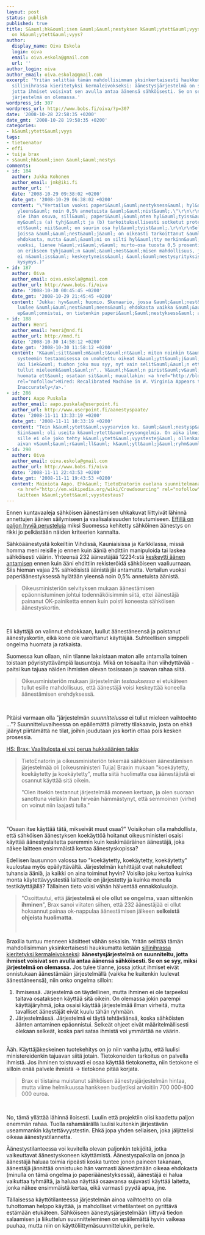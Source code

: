 ```yaml
---
layout: post
status: publish
published: true
title: S&auml;hk&ouml;isen &auml;&auml;nestyksen k&auml;ytett&auml;vyys... mik&auml;
  on k&auml;ytett&auml;vyys?
author:
  display_name: Oiva Eskola
  login: oiva
  email: oiva.eskola@gmail.com
  url: ''
author_login: oiva
author_email: oiva.eskola@gmail.com
excerpt: 'Yritän selittää tämän mahdollisimman yksinkertaisesti haukkumatta ketään
  sillinihrassa kieritetyksi kermaleivokseksi: äänestysjärjestelmä on suunniteltu,
  jotta ihmiset voisivat sen avulla antaa äänensä sähköisesti. Se on se syy, miksi
  järjestelmä on olemassa.'
wordpress_id: 307
wordpress_url: http://www.bobs.fi/oiva/?p=307
date: '2008-10-28 22:58:35 +0200'
date_gmt: '2008-10-28 19:58:35 +0200'
categories:
- k&auml;ytett&auml;vyys
tags:
- tietoenator
- effi
- tuija brax
- s&auml;hk&ouml;inen &auml;&auml;nestys
comments:
- id: 184
  author: Jukka Kohonen
  author_email: jmk@iki.fi
  author_url: ''
  date: '2008-10-29 09:38:02 +0200'
  date_gmt: '2008-10-29 06:38:02 +0200'
  content: "\"Vertailun vuoksi paperi&auml;&auml;nestyksess&auml; hyl&auml;t&auml;&auml;n
    yleens&auml; noin 0,5% annetuista &auml;&auml;nist&auml;.\"\r\n\r\nVertailu ei
    ole ihan osuva, sill&auml; paperi&auml;&auml;nten hyl&auml;tyiss&auml; on mukana
    my&ouml;s (a) tyhj&auml;t ja (b) tarkoituksellisesti sotketut protestiliput. Luulisin,
    ett&auml; niit&auml; on suurin osa hyl&auml;tyist&auml;.\r\n\r\nSellaisia paperilippuja,
    joissa &auml;&auml;nest&auml;j&auml; on oikeasti tarkoittanut &auml;&auml;nest&auml;&auml;
    ehdokasta, mutta &auml;&auml;ni on silti hyl&auml;tty merkinn&auml;n ep&auml;selvyyden
    vuoksi, lienee h&auml;vi&auml;v&auml; murto-osa tuosta 0,5 prosentista.\r\n\r\n(S&auml;hk&ouml;&auml;&auml;nestyksess&auml;
    on erikseen tyhj&auml;n &auml;&auml;nest&auml;misen mahdollisuus, joten siit&auml;
    ei n&auml;iss&auml; keskeytyneiss&auml; &auml;&auml;nestysyrityksiss&auml; ole
    kysymys.)"
- id: 187
  author: Oiva
  author_email: oiva.eskola@gmail.com
  author_url: http://www.bobs.fi/oiva
  date: '2008-10-30 00:45:45 +0200'
  date_gmt: '2008-10-29 21:45:45 +0200'
  content: 'Jukka: hyv&auml; huomio. Skenaario, jossa &auml;&auml;nest&auml;j&auml;
    luulee &auml;&auml;nest&auml;neens&auml; ehdokasta vaikka &auml;&auml;nen antaminen
    ep&auml;onnistui, on tietenkin paperi&auml;&auml;nestyksess&auml; aika harvinainen.'
- id: 188
  author: Henri
  author_email: henri@mnd.fi
  author_url: http://mnd.fi
  date: '2008-10-30 14:58:12 +0200'
  date_gmt: '2008-10-30 11:58:12 +0200'
  content: 'K&auml;sitt&auml;m&auml;t&ouml;nt&auml; miten noinkin t&auml;rke&auml;n
    systeemin testaamisessa on unohdettu oikeat k&auml;ytt&auml;j&auml;t kokonaan.
    Vai liek&ouml; tuohon joku muu syy, nyt vain selit&auml;&auml;n ett&auml; "ei
    tullut mieleenk&auml;&auml;n".. V&auml;h&auml;n pirist&auml;v&auml;&auml; on sent&auml;&auml;n
    huomata ett&auml; osataan sit&auml; muuallakin: <a href="http://blog.wired.com/27bstroke6/2008/10/video-recalibra.html"
    rel="nofollow">Wired: Recalibrated Machine in W. Virginia Appears to Record Vote
    Inaccurately</a>.'
- id: 286
  author: Aapo Puskala
  author_email: aapo.puskala@userpoint.fi
  author_url: http://www.userpoint.fi/aanestyspaate/
  date: '2008-11-11 13:33:19 +0200'
  date_gmt: '2008-11-11 10:33:19 +0200'
  content: "Tein k&auml;ytett&auml;vyysarvion ko. &auml;&auml;nestysp&auml;&auml;tteelle.
    Siin&auml; oli useita k&auml;ytett&auml;vyysongelmia. On aika ilmeist&auml;, ett&auml;
    sille ei ole joko tehty k&auml;ytett&auml;vyystestej&auml; ollenkaan, tai v&auml;hint&auml;&auml;nkin
    aivan v&auml;&auml;r&auml;ll&auml; k&auml;ytt&auml;j&auml;ryhm&auml;ll&auml;.\r\n\r\nhttp://www.userpoint.fi/aanestyspaate/"
- id: 290
  author: Oiva
  author_email: oiva.eskola@gmail.com
  author_url: http://www.bobs.fi/oiva
  date: '2008-11-11 22:43:53 +0200'
  date_gmt: '2008-11-11 19:43:53 +0200'
  content: Mainiota Aapo. Ehk&auml; TietoEnatorin ovelana suunnitelmana oli alunperinkin
    <a href="http://en.wikipedia.org/wiki/Crowdsourcing" rel="nofollow">crowdsourcata</a>
    laitteen k&auml;ytett&auml;vyystestaus?
---
```

<p>Ennen kuntavaaleja s&auml;hk&ouml;isen &auml;&auml;nest&auml;misen uhkakuvat liittyiv&auml;t l&auml;hinn&auml; annettujen &auml;&auml;nien s&auml;ilymiseen ja vaalisalaisuuden toteutumiseen. <a title="EFFI - S&auml;hk&ouml;&auml;&auml;nestys-FAQ" href="http://www.effi.org/sahkoaanestys-faq.html">Effill&auml; on paljon hyvi&auml; perusteluja</a> miksi Suomessa kehitetty s&auml;hk&ouml;inen &auml;&auml;nestys on rikki jo pelk&auml;st&auml;&auml;n n&auml;iden kriteerien kannalta.</p>
<p>S&auml;hk&ouml;&auml;&auml;nestyst&auml; kokeiltiin Vihdiss&auml;, Kauniaisissa ja Karkkilassa, miss&auml; homma meni reisille jo ennen kuin &auml;&auml;ni&auml; ehdittiin manipuloida tai laskea s&auml;hk&ouml;isesti v&auml;&auml;rin. Yhteens&auml; 232 &auml;&auml;nest&auml;j&auml;&auml; 12234:st&auml; <a title="HS: Yli 200 s&auml;hk&ouml;ist&auml; &auml;&auml;nt&auml; hukkaan" href="http://www.hs.fi/politiikka/artikkeli/Yli+200+s%C3%A4hk%C3%B6ist%C3%A4+%C3%A4%C3%A4nt%C3%A4+hukkaan/1135240610727">keskeytti &auml;&auml;nen antamisen</a> ennen kuin &auml;&auml;ni ehdittiin rekister&ouml;id&auml; s&auml;hk&ouml;iseen vaaliuurnaan. Siis hieman vajaa 2% s&auml;hk&ouml;isist&auml; &auml;&auml;nist&auml; j&auml;i antamatta. Vertailun vuoksi paperi&auml;&auml;nestyksess&auml; hyl&auml;t&auml;&auml;n yleens&auml; noin 0,5% annetuista &auml;&auml;nist&auml;.</p>
<blockquote><p>Oikeusministeri&ouml;n selvityksen mukaan &auml;&auml;nest&auml;misen ep&auml;onnistuminen johtui todenn&auml;k&ouml;isimmin siit&auml;, ettei &auml;&auml;nest&auml;j&auml; painanut OK-painiketta ennen kuin poisti koneesta s&auml;hk&ouml;isen &auml;&auml;nestyskortin.</blockquote><br />
<p>Eli k&auml;ytt&auml;j&auml; on valinnut ehdokkaan, luullut &auml;&auml;nest&auml;neens&auml; ja poistanut &auml;&auml;nestyskortin, eik&auml; kone ole varoittanut k&auml;ytt&auml;j&auml;&auml;. Suhteellisen simppeli ongelma huomata ja ratkaista.<a id="more"></a><a id="more-307"></a></p>
<p>Suomessa kun ollaan, niin tilanne lakaistaan maton alle antamalla toinen toistaan p&ouml;yristytt&auml;v&auml;mpi&auml; lausuntoja. Mik&auml; on toisaalta ihan viihdytt&auml;v&auml;&auml; - paitsi kun tajuaa n&auml;iden ihmisten olevan tosissaan ja saavan rahaa siit&auml;.</p>
<blockquote><p><span class="votsikko">Oikeusministeri&ouml;n mukaan</span> j&auml;rjestelm&auml;n <em>testauksessa</em> ei etuk&auml;teen tullut esille mahdollisuus, ett&auml; &auml;&auml;nest&auml;j&auml; voisi keskeytt&auml;&auml; koneella &auml;&auml;nest&auml;misen erehdyksess&auml;.</blockquote><br />
<p>Pit&auml;isi varmaan olla "j&auml;rjestelm&auml;n <em>suunnittelussa</em> ei tullut mieleen vaihtoehto ..."? Suunnitteluvaiheessa on ep&auml;ilem&auml;tt&auml; piirretty tilakaavio, josta on ehk&auml; j&auml;&auml;nyt piirt&auml;m&auml;tt&auml; ne tilat, joihin joudutaan jos kortin ottaa pois kesken prosessia.</p>
<p><a href="http://www.hs.fi/politiikka/artikkeli/Brax+Vaalitulosta+ei+voi+perua+hukka%C3%A4%C3%A4nien+takia/1135240616263">HS: Brax: Vaalitulosta ei voi perua hukka&auml;&auml;nien takia</a>:</p>
<blockquote><p>TietoEnatorin ja oikeusministeri&ouml;n tekem&auml;&auml; s&auml;hk&ouml;isen &auml;&auml;nest&auml;misen j&auml;rjestelm&auml;&auml; oli [oikeusministeri Tuija] Braxin mukaan "koek&auml;ytetty, koek&auml;ytetty ja koek&auml;ytetty", mutta siit&auml; huolimatta osa &auml;&auml;nest&auml;jist&auml; ei osannut k&auml;ytt&auml;&auml; sit&auml; oikein.</p>
<p class="articleParagraph">"Olen itsekin testannut j&auml;rjestelm&auml;&auml; moneen kertaan, ja olen suoraan sanottuna viel&auml;kin ihan hirve&auml;n h&auml;mm&auml;stynyt, ett&auml; semmoinen (virhe) on voinut niin laajasti tulla."</p><br />
</blockquote></p>
<p class="articleParagraph">"Osaan itse k&auml;ytt&auml;&auml; t&auml;t&auml;, mikseiv&auml;t muut osaa?" Voisikohan olla mahdollista, ett&auml; s&auml;hk&ouml;isen &auml;&auml;nestyksen koek&auml;ytt&ouml;&auml; hoitanut oikeusministeri osaisi k&auml;ytt&auml;&auml; &auml;&auml;nestyslaitetta paremmin kuin keskim&auml;&auml;r&auml;inen &auml;&auml;nest&auml;j&auml;, joka n&auml;kee laitteen ensimm&auml;ist&auml; kertaa &auml;&auml;nestyskopissa?</p></p>
<p class="articleParagraph">Edellisen lausunnon valossa tuo "koek&auml;ytetty, koek&auml;ytetty, koek&auml;ytetty" kuulostaa my&ouml;s ep&auml;ilytt&auml;v&auml;lt&auml;. J&auml;rjestelm&auml;n kehitt&auml;j&auml;t ovat nakutelleet tuhansia &auml;&auml;ni&auml;, ja kaikki on aina toiminut hyvin? Voisiko joku kertoa kuinka monta k&auml;ytett&auml;vyystesti&auml; laitteelle on j&auml;rjestetty ja kuinka monella testik&auml;ytt&auml;j&auml;ll&auml;? T&auml;llainen tieto voisi v&auml;h&auml;n h&auml;lvent&auml;&auml; ennakkoluuloja.</p></p>
<blockquote>
<p class="articleParagraph">"Osoittautui, ett&auml; <strong>j&auml;rjestelm&auml; ei ole ollut se ongelma, vaan sittenkin ihminen</strong>", Brax sanoi viitaten siihen, ett&auml; 232 &auml;&auml;nest&auml;j&auml;&auml; ei ollut hoksannut painaa ok-nappulaa &auml;&auml;nest&auml;misen j&auml;lkeen <strong>selkeist&auml; ohjeista huolimatta</strong>.</p><br />
</blockquote></p>
<p class="articleParagraph">Braxilla tuntuu menneen k&auml;sitteet v&auml;h&auml;n sekaisin. Yrit&auml;n selitt&auml;&auml; t&auml;m&auml;n mahdollisimman yksinkertaisesti haukkumatta ket&auml;&auml;n <a title="Kiroa kuin kapteeni Haddock" href="http://lightning.prohosting.com/~kontekst/konteksti9802/haddock.html">sillinihrassa kieritetyksi kermaleivokseksi</a>: <strong>&auml;&auml;nestysj&auml;rjestelm&auml; on suunniteltu, jotta ihmiset voisivat sen avulla antaa &auml;&auml;nens&auml; s&auml;hk&ouml;isesti. Se on se syy, miksi j&auml;rjestelm&auml; on olemassa.</strong> Jos tulee tilanne, jossa jotkut ihmiset eiv&auml;t onnistukaan &auml;&auml;nest&auml;m&auml;&auml;n j&auml;rjestelm&auml;ll&auml; (vaikka he kuitenkin luulevat &auml;&auml;nest&auml;neens&auml;), niin onko ongelma silloin:</p></p>
<ol>
<li>Ihmisess&auml;. J&auml;rjestelm&auml; on t&auml;ydellinen, mutta ihminen ei ole tarpeeksi taitava osatakseen k&auml;ytt&auml;&auml; sit&auml; oikein. On olemassa jokin parempi k&auml;ytt&auml;j&auml;ryhm&auml;, joka osaisi k&auml;ytt&auml;&auml; j&auml;rjestelm&auml;&auml; ilman virheit&auml;, mutta tavalliset &auml;&auml;nest&auml;j&auml;t eiv&auml;t kuulu t&auml;h&auml;n ryhm&auml;&auml;n.</li>
<li>J&auml;rjestelm&auml;ss&auml;. J&auml;rjestelm&auml; ei t&auml;yt&auml; teht&auml;v&auml;&auml;ns&auml;, koska s&auml;hk&ouml;isten &auml;&auml;nten antaminen ep&auml;onnistui. Selke&auml;t ohjeet eiv&auml;t m&auml;&auml;ritelm&auml;llisesti olekaan selke&auml;t, koska pari sataa ihmist&auml; voi ymm&auml;rt&auml;&auml; ne v&auml;&auml;rin.</li>
</ol><br />
&Auml;&auml;h. K&auml;ytt&auml;j&auml;keskeinen tuotekehitys on jo niin vanha juttu, ett&auml; luulisi ministereidenkin tajuavan siit&auml; jotain. Tietokoneiden tarkoitus on palvella ihmist&auml;. Jos ihminen toistuvasti ei osaa k&auml;ytt&auml;&auml; tietokonetta, niin tietokone ei silloin en&auml;&auml; palvele ihmist&auml; -> tietokone pit&auml;&auml; korjata.</p>
<blockquote><p>Brax ei tiistaina muistanut s&auml;hk&ouml;isen &auml;&auml;nestysj&auml;rjestelm&auml;n hintaa, mutta viime helmikuussa hankkeen budjetiksi arvioitiin 700 000-800 000 euroa.</blockquote><br />
<p>No, t&auml;m&auml; yll&auml;tt&auml;&auml; l&auml;hinn&auml; iloisesti. Luulin ett&auml; projektiin olisi kaadettu paljon enemm&auml;n rahaa. Tuolla raham&auml;&auml;r&auml;ll&auml; luulisi kuitenkin j&auml;rjest&auml;v&auml;n useammankin k&auml;ytett&auml;vyystestin. Ehk&auml; jopa yhden sellaisen, joka j&auml;ljittelisi oikeaa &auml;&auml;nestystilannetta.</p>
<p>&Auml;&auml;nestystilanteessa voi kuvitella olevan paljonkin tekij&ouml;it&auml;, jotka vaikeuttavat &auml;&auml;nestyskoneen k&auml;ytt&auml;mist&auml;. &Auml;&auml;nestyspaikalla on jonoa ja &auml;&auml;nest&auml;j&auml; haluaa toimia ripe&auml;sti koska tuntee jonon paineen takanaan, &auml;&auml;nest&auml;j&auml; j&auml;nnitt&auml;&auml; onnistuuko h&auml;n varmasti &auml;&auml;nest&auml;m&auml;&auml;n oikeaa ehdokasta (minulla on t&auml;m&auml; ongelma jo paperi&auml;&auml;nestyksess&auml;), &auml;&auml;nest&auml;j&auml; ei halua vaikuttaa tyhm&auml;lt&auml;, ja haluaa n&auml;ytt&auml;&auml; osaavansa sujuvasti k&auml;ytt&auml;&auml; laitetta, jonka n&auml;kee ensimm&auml;ist&auml; kertaa, eik&auml; varmasti pyyd&auml; apua, jne.</p>
<p>T&auml;llaisessa k&auml;ytt&ouml;tilanteessa j&auml;rjestelm&auml;n ainoa vaihtoehto on olla tuhottoman helppo k&auml;ytt&auml;&auml;, ja mahdolliset virhetilanteet on pyritt&auml;v&auml; est&auml;m&auml;&auml;n etuk&auml;teen. S&auml;hk&ouml;iseen &auml;&auml;nestysj&auml;rjestelm&auml;&auml;n liittyv&auml; tiedon salaamisen ja liikuttelun suunnitteleminen on ep&auml;ilem&auml;tt&auml; hyvin vaikeaa puuhaa, mutta niin on k&auml;ytt&ouml;liittym&auml;suunnittelukin, perkele.</p>
